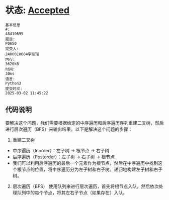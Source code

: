 # 状态: [Accepted](http://dsbpython.openjudge.cn/dspythonbook/solution/48410695/)
```
基本信息
#:
48410695
题目:
P0650
提交人:
2400010604李凯瑞
内存:
3620kB
时间:
30ms
语言:
Python3
提交时间:
2025-03-02 11:45:22
```

## 代码说明
要解决这个问题，我们需要根据给定的中序遍历和后序遍历序列重建二叉树，然后进行层次遍历（BFS）来输出结果。以下是解决这个问题的步骤：

1. 重建二叉树
- 中序遍历（Inorder）：左子树 -> 根节点 -> 右子树
- 后序遍历（Postorder）：左子树 -> 右子树 -> 根节点
- 我们可以利用后序遍历的最后一个元素作为根节点，然后在中序遍历中找到这个根节点的位置，将中序遍历分为左子树和右子树。递归地构建左子树和右子树。

2. 层次遍历（BFS）
使用队列来进行层次遍历，首先将根节点入队，然后依次处理队列中的每个节点，将其左右子节点（如果存在）入队。